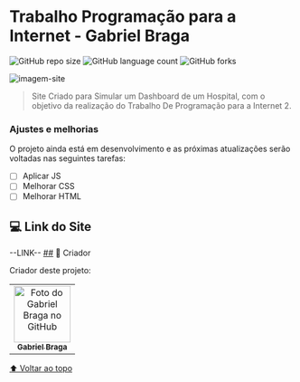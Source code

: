 # Trabalho Programação para a Internet - Gabriel Braga

![GitHub repo size](https://img.shields.io/github/repo-size/Gabriell-Braga/PPI_GabrielBraga?style=for-the-badge)
![GitHub language count](https://img.shields.io/github/languages/count/Gabriell-Braga/PPI_GabrielBraga?style=for-the-badge)
![GitHub forks](https://img.shields.io/github/forks/Gabriell-Braga/PPI_GabrielBraga?style=for-the-badge)

<img src="assets/img/imagem-site.png" alt="imagem-site">

> Site Criado para Simular um Dashboard de um Hospital, com o objetivo da realização do Trabalho De Programação para a Internet 2.

### Ajustes e melhorias

O projeto ainda está em desenvolvimento e as próximas atualizações serão voltadas nas seguintes tarefas:

- [ ] Aplicar JS
- [ ] Melhorar CSS
- [ ] Melhorar HTML

## 💻 Link do Site

--LINK--
[##](https://ufubr-my.sharepoint.com/:v:/g/personal/antonio-emilio_6_ufu_br/Ee_06F-t4gpMqzMeE7ksmr0BJMdY_G4qvsEY6QOiDSSqRw?e=4vmLst) 🤝 Criador

Criador deste projeto:

<table>
  <tr>
    <td align="center">
      <a href="#">
        <img src="https://avatars.githubusercontent.com/u/73250873?v=4" width="100px;" alt="Foto do Gabriel Braga no GitHub"/><br>
        <sub>
          <b>Gabriel Braga</b>
        </sub>
      </a>
    </td>
  </tr>
</table>

[⬆ Voltar ao topo](#nome-do-projeto)<br>
